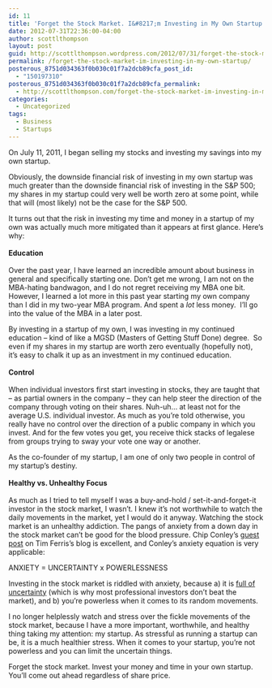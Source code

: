 ```yaml
---
id: 11
title: 'Forget the Stock Market. I&#8217;m Investing in My Own Startup.'
date: 2012-07-31T22:36:00-04:00
author: scottlthompson
layout: post
guid: http://scottlthompson.wordpress.com/2012/07/31/forget-the-stock-market-im-investing-in-my-own-startup
permalink: /forget-the-stock-market-im-investing-in-my-own-startup/
posterous_8751d034363f0b030c01f7a2dcb89cfa_post_id:
  - "150197310"
posterous_8751d034363f0b030c01f7a2dcb89cfa_permalink:
  - http://scottlthompson.com/forget-the-stock-market-im-investing-in-my-ow
categories:
  - Uncategorized
tags:
  - Business
  - Startups
---
```

<p style="text-align:left;">
  On July 11, 2011, I began selling my stocks and investing my savings into my own startup.
</p>

Obviously, the downside financial risk of investing in my own startup was much greater than the downside financial risk of investing in the S&P 500; my shares in my startup could very well be worth zero at some point, while that will (most likely) not be the case for the S&P 500.</p> 

It turns out that the risk in investing my time and money in a startup of my own was actually much more mitigated than it appears at first glance. Here&rsquo;s why:  
<span><br /><strong>Education</strong><br /></span>  
Over the past year, I have learned an incredible amount about business in general and specifically starting one. Don&rsquo;t get me wrong, I am not on the MBA-hating bandwagon, and I do not regret receiving my MBA one bit. However, I learned a lot more in this past year starting my own company than I did in my two-year MBA program. And spent a _lot_ less money.&nbsp; I&rsquo;ll go into the value of the MBA in a later post.</p> 

By investing in a startup of my own, I was investing in my continued education &ndash; kind of like a MGSD (Masters of Getting Stuff Done) degree.&nbsp; So even if my shares in my startup are worth zero eventually (hopefully not), it&rsquo;s easy to chalk it up as an investment in my continued education.  
<span><br /><strong>Control</strong><br /></span>  
When individual investors first start investing in stocks, they are taught that &ndash; as partial owners in the company &ndash; they can help steer the direction of the company through voting on their shares. Nuh-uh&hellip; at least not for the average U.S. individual investor. As much as you&rsquo;re told otherwise, you really have no control over the direction of a public company in which you invest. And for the few votes you get, you receive thick stacks of legalese from groups trying to sway your vote one way or another.</p> 

As the co-founder of my startup, I am one of only two people in control of my startup&rsquo;s destiny.  
<span><br /><strong>Healthy vs. Unhealthy Focus</strong><br /></span>  
As much as I tried to tell myself I was a buy-and-hold / set-it-and-forget-it investor in the stock market, I wasn&rsquo;t. I knew it&rsquo;s not worthwhile to watch the daily movements in the market, yet I would do it anyway. Watching the stock market is an unhealthy addiction. The pangs of anxiety from a down day in the stock market can&rsquo;t be good for the blood pressure. Chip Conley&rsquo;s [guest post](http://www.fourhourworkweek.com/blog/2012/01/19/chip-conley-emotional-equations/) on Tim Ferris&rsquo;s blog is excellent, and Conley&rsquo;s anxiety equation is very applicable:</p> 

 <span></span>ANXIETY = UNCERTAINTY x POWERLESSNESS</p> 

Investing in the stock market is riddled with anxiety, because a) it is [full of uncertainty](http://www.amazon.com/gp/product/1400067936/ref=as_li_ss_tl?ie=UTF8&tag=hg003-20&linkCode=as2&camp=1789&creative=390957&creativeASIN=1400067936) (which is why most professional investors don&rsquo;t beat the market), and b) you&rsquo;re powerless when it comes to its random movements.</p> 

I no longer helplessly watch and stress over the fickle movements of the stock market, because I have a more important, worthwhile, and healthy thing taking my attention: my startup. As stressful as running a startup can be, it is a much healthier stress. When it comes to your startup, you&rsquo;re not powerless and you can limit the uncertain things.</p> 

Forget the stock market. Invest your money and time in your own startup. You&rsquo;ll come out ahead regardless of share price.</p> 

&nbsp;

&nbsp;